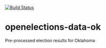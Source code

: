 [![Build Status](https://github.com/openelections/openelections-data-ok/actions/workflows/data_tests.yml/badge.svg?branch=master)](https://github.com/openelections/openelections-data-ok/actions/workflows/data_tests.yml?query=branch%3Amaster)

# openelections-data-ok
Pre-processed election results for Oklahoma
